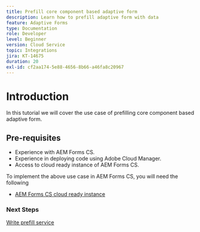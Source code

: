 ```yaml
---
title: Prefill core component based adaptive form
description: Learn how to prefill adaptive form with data
feature: Adaptive Forms
type: Documentation
role: Developer
level: Beginner
version: Cloud Service
topic: Integrations
jira: KT-14675
duration: 20
exl-id: cf2aa174-5e88-4656-8b66-a46fa8c20967
---
```

# Introduction

In this tutorial we will cover the use case of prefilling core component based adaptive form.

## Pre-requisites

* Experience with AEM Forms CS.
* Experience in deploying code using Adobe Cloud Manager.
* Access to cloud ready instance of AEM Forms CS.

To implement the above use case in AEM Forms CS, you will need the following

* [AEM Forms CS cloud ready instance](https://experienceleague.adobe.com/docs/experience-manager-learn/cloud-service/forms/developing-for-cloud-service/intellij-and-aem-sync.html?lang=en#set-up-aem-author-instance)

### Next Steps

[Write prefill service](./pre-fill-service.md)
